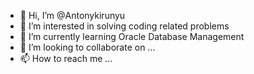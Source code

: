 - 👋 Hi, I’m @Antonykirunyu
- 👀 I’m interested in solving coding related problems
- 🌱 I’m currently learning Oracle Database Management
- 💞️ I’m looking to collaborate on ...
- 📫 How to reach me ...

<!---
Antonykirunyu/Antonykirunyu is a ✨ special ✨ repository because its `README.md` (this file) appears on your GitHub profile.
You can click the Preview link to take a look at your changes.
--->
